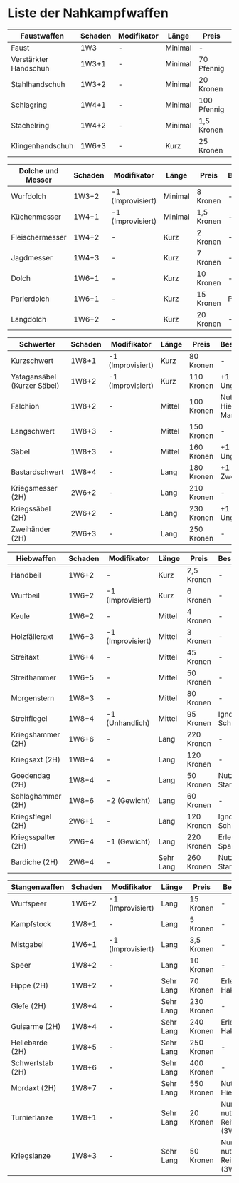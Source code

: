 # Liste der Nahkampfwaffen

| Faustwaffen  | Schaden | Modifikator | Länge | Preis | Besonderheit |
|----------|----------|----------|----------|----------|----------|
| Faust | 1W3 | - | Minimal | -  |-  |
| Verstärkter Handschuh | 1W3+1 | - | Minimal | 70 Pfennig |-  |
| Stahlhandschuh | 1W3+2 | - | Minimal | 20 Kronen  |-  |
| Schlagring | 1W4+1 | - | Minimal | 100 Pfennig |-  |
| Stachelring | 1W4+2 | - | Minimal | 1,5 Kronen  |-  |
| Klingenhandschuh | 1W6+3 | - | Kurz | 25 Kronen |-  |

| Dolche und Messer  | Schaden | Modifikator | Länge | Preis | Besonderheit |
|----------|----------|----------|----------|----------|----------|
| Wurfdolch | 1W3+2 | -1 (Improvisiert)  | Minimal | 8 Kronen  |-  |
| Küchenmesser | 1W4+1 | -1 (Improvisiert)  | Minimal | 1,5 Kronen |-  |
| Fleischermesser | 1W4+2 | - | Kurz | 2 Kronen   |-  |
| Jagdmesser | 1W4+3 | - | Kurz | 7 Kronen |-  |
| Dolch | 1W6+1 | - | Kurz | 10 Kronen  |-  |
| Parierdolch | 1W6+1 | - | Kurz | 15 Kronen | Paradewaffe  |
| Langdolch | 1W6+2 | - | Kurz | 20 Kronen |-  |

| Schwerter  | Schaden | Modifikator | Länge | Preis | Besonderheit |
|----------|----------|----------|----------|----------|----------|
| Kurzschwert | 1W8+1  | -1 (Improvisiert)  | Kurz | 80 Kronen   |-  |
| Yatagansäbel (Kurzer Säbel) | 1W8+2  | -1 (Improvisiert)  | Kurz | 110 Kronen | +1 SP gegen Ungepanzert |
| Falchion | 1W8+2 | - | Mittel | 100 Kronen   |Nutzbar für Hiebwaffen-Manöver  |
| Langschwert | 1W8+3 | - | Mittel | 150 Kronen |-  |
| Säbel | 1W8+3 | - | Mittel | 160 Kronen   |+1 SP gegen Ungepanzert  |
| Bastardschwert | 1W8+4 | - | Lang | 180 Kronen  | +1 SP wenn Zweihändig  |
| Kriegsmesser (2H)  | 2W6+2 | - | Lang | 210 Kronen |-  |
| Kriegssäbel (2H)  | 2W6+2 | - | Lang | 230 Kronen   |+1 SP gegen Ungepanzert  |
| Zweihänder (2H) | 2W6+3 | - | Lang | 250 Kronen  | - |

| Hiebwaffen  | Schaden | Modifikator | Länge | Preis | Besonderheit |
|----------|----------|----------|----------|----------|----------|
| Handbeil | 1W6+2  | -  | Kurz | 2,5 Kronen   |-  |
| Wurfbeil | 1W6+2  | -1 (Improvisiert)  | Kurz | 6 Kronen  | - |
| Keule | 1W6+2 | - | Mittel | 4 Kronen   | -  |
| Holzfälleraxt | 1W6+3 | -1 (Improvisiert) | Mittel | 3 Kronen |-  |
| Streitaxt | 1W6+4 | - | Mittel | 45 Kronen   | -  |
| Streithammer | 1W6+5 | - | Mittel | 50 Kronen  | -  |
| Morgenstern  | 1W8+3 | - | Mittel | 80 Kronen |-  |
| Streitflegel  | 1W8+4 | -1 (Unhandlich) | Mittel | 95 Kronen   | Ignoriert Schilde  |
| Kriegshammer (2H) | 1W6+6 | - | Lang | 220 Kronen  | - |
| Kriegsaxt (2H) | 1W8+4 | - | Lang | 120 Kronen  | -  |
| Goedendag (2H)  | 1W8+4 | - | Lang | 50 Kronen | Nutzbar als Stangenwaffe  |
| Schlaghammer (2H)  | 1W8+6 | -2 (Gewicht) | Lang | 60 Kronen   | -  |
| Kriegsflegel (2H) | 2W6+1 | - | Lang | 120 Kronen  | Ignoriert Schilde |
| Kriegsspalter (2H) | 2W6+4 | -1 (Gewicht) | Lang | 220 Kronen  | Erleichtert Spalten |
| Bardiche (2H) | 2W6+4 | - | Sehr Lang | 260 Kronen  | Nutzbar als Stangenwaffe |

| Stangenwaffen  | Schaden | Modifikator | Länge | Preis | Besonderheit |
|----------|----------|----------|----------|----------|----------|
| Wurfspeer | 1W6+2  | -1 (Improvisiert)  | Lang | 15 Kronen |-  |
| Kampfstock | 1W8+1   | -  | Lang | 5 Kronen | - |
| Mistgabel | 1W6+1 | -1 (Improvisiert) | Lang | 3,5 Kronen   | -  |
| Speer | 1W8+2 | - | Lang | 10 Kronen |-  |
| Hippe (2H) | 1W8+2| - | Sehr Lang | 70 Kronen  | Erleichtert Hakenmanöver  |
| Glefe (2H) | 1W8+4 | - | Sehr Lang | 230 Kronen  | -  |
| Guisarme (2H)  | 1W8+4 | - | Sehr Lang | 240 Kronen | Erleichtert Hakenmanöver  |
| Hellebarde (2H)   | 1W8+5 | - | Sehr Lang | 250 Kronen | -  |
| Schwertstab (2H) | 1W8+6 | - | Sehr Lang | 400 Kronen  | - |
| Mordaxt (2H) | 1W8+7 | - | Sehr Lang | 550 Kronen | Nutzbar als Hiebwaffe  |
| Turnierlanze  | 1W8+1 | - | Sehr Lang | 20 Kronen | Nur zu Pferd nutzbar / Reiterangriff (3W8+1)  |
| Kriegslanze  | 1W8+3 | - | Sehr Lang | 50 Kronen | Nur zu Pferd nutzbar / Reiterangriff (3W8+3)  |
